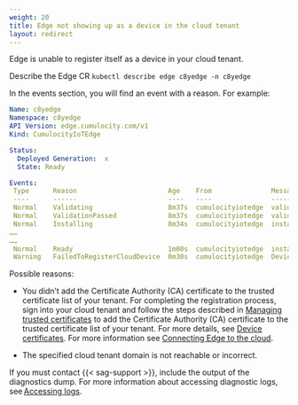 ```yaml
---
weight: 20
title: Edge not showing up as a device in the cloud tenant
layout: redirect
---
```


Edge is unable to register itself as a device in your cloud tenant.

Describe the Edge CR `kubectl describe edge c8yedge -n c8yedge`

In the events section, you will find an event with a reason. For example:

```yaml
Name: c8yedge
Namespace: c8yedge
API Version: edge.cumulocity.com/v1
Kind: CumulocityIoTEdge

Status:
  Deployed Generation:  x
  State: Ready

Events:
 Type      Reason                       Age    From               Message
 ----      ------                       ----   ----               -------
 Normal    Validating                   8m37s  cumulocityiotedge  validating
 Normal    ValidationPassed             8m37s  cumulocityiotedge  validation passed
 Normal    Installing                   8m34s  cumulocityiotedge  installing
……
……
 Normal    Ready                        1m00s  cumulocityiotedge  installed successfully
 Warning   FailedToRegisterCloudDevice  0m30s  cumulocityiotedge  Device failed to connect to <cloud tenant domain>, you might not have uploaded the device certificate to Cumulocity
```
Possible reasons:
* You didn’t add the Certificate Authority (CA) certificate to the trusted certificate list of your tenant.
For completing the registration process, sign into your cloud tenant and follow the steps described in [Managing trusted certificates](/users-guide/device-management/#managing-trusted-certificates) to add the Certificate Authority (CA) certificate to the trusted certificate list of your tenant. For more details, see [Device certificates](/device-integration/mqtt/#device-certificates).
For more information see [Connecting Edge to the cloud](/edge-k8s/k8-edge-connecting-edge-to-cloud/).

* The specified cloud tenant domain is not reachable or incorrect.

If you must contact {{< sag-support >}}, include the output of the diagnostics dump. For more information about accessing diagnostic logs, see [Accessing logs](/edge-k8s/installing-edge-on-k8/#accessing-logs).
